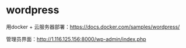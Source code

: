 # wordpress

用docker + 云服务器部署：https://docs.docker.com/samples/wordpress/

管理员界面：http://1.116.125.156:8000/wp-admin/index.php
